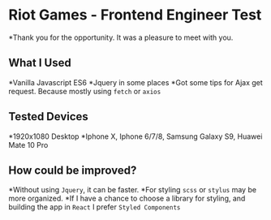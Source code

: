 # Riot Games - Frontend Engineer Test
*Thank you for the opportunity. It was a pleasure to meet with you.

## What I Used
*Vanilla Javascript ES6
*Jquery in some places
*Got some tips for Ajax get request. Because mostly using `fetch` or `axios`

## Tested Devices
*1920x1080 Desktop
*Iphone X, Iphone 6/7/8, Samsung Galaxy S9, Huawei Mate 10 Pro

## How could be improved?
*Without using `Jquery`, it can be faster.
*For styling `scss` or `stylus` may be more organized.
*If I have a chance to choose a library for styling, and building the app in `React` I prefer `Styled Components`


